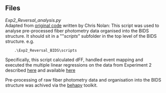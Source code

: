 ## Files

*Exp2_Reversal_analysis.py*
<br />
Adapted from [original code](https://github.com/crnolan/behapy/blob/main/examples/analyse.py) written by Chris Nolan: 
This script was used to analyse pre-processed fiber photometry data organised into the BIDS structure. It should sit in a ""*scripts*" subfolder in the top level of the BIDS structure. e.g.
```
    .\Exp2_Reversal_BIDS\scripts
```

Specifically, this script calculated dFF, handled event mapping and executed the multiple linear regressions on the data from Experiment 2 described [here](https://doi.org/10.1101/2022.01.31.478585) and available [here](https://doi.org/10.6084/m9.figshare.19083647.v2)

Pre-processing of raw fiber photometry data and organisation into the BIDS structure was achived via the [behapy](https://github.com/crnolan/behapy/tree/main) toolkit.



    
